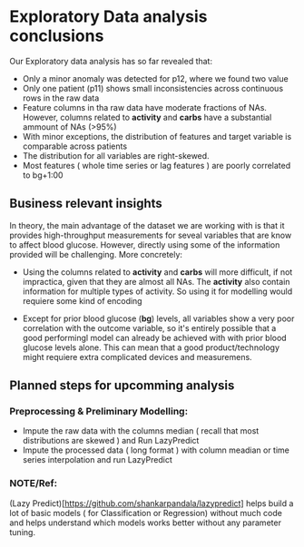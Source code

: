 # Exploratory Data analysis conclusions

Our Exploratory data analysis  has so far revealed that:
* Only a minor anomaly was detected for p12, where we found two value
* Only one patient (p11) shows small inconsistencies across continuous  rows in the raw data
* Feature columns in tha raw data have moderate fractions of NAs. However, columns related to **activity** and **carbs** have a substantial ammount of NAs (>95%)
* With minor exceptions, the distribution of features and target variable is comparable across patients
* The distribution for all variables are right-skewed. 
* Most features ( whole time series or lag features ) are poorly correlated to bg+1:00


## Business relevant insights

In theory, the main advantage of the dataset we are working with is that it provides high-throughput measurements for seveal variables that are know to affect blood glucose. However, directly using some of the information provided will be challenging. More concretely:

* Using the columns related to **activity** and **carbs** will more difficult, if not impractica, given that they are almost all NAs. The **activity**  also contain information for multiple types of activity. So using it for modelling would requiere some kind of encoding
  
* Except for prior blood glucose (**bg**) levels, all variables show a very poor correlation with the outcome variable, so it's entirely possible that a good performingl model can already be achieved with with prior blood glucose levels alone. This can mean  that a good product/technology might requiere extra complicated devices and measuremens.

## Planned steps for upcomming analysis

### Preprocessing & Preliminary Modelling:
* Impute the raw data with the columns median ( recall that most distributions are skewed ) and Run LazyPredict
* Impute the processed data ( long format ) with column meadian or time series interpolation and run LazyPredict


### NOTE/Ref:
(Lazy Predict)[https://github.com/shankarpandala/lazypredict] helps build a lot of basic models ( for Classification or Regression) without much code and helps understand which models works better without any parameter tuning.